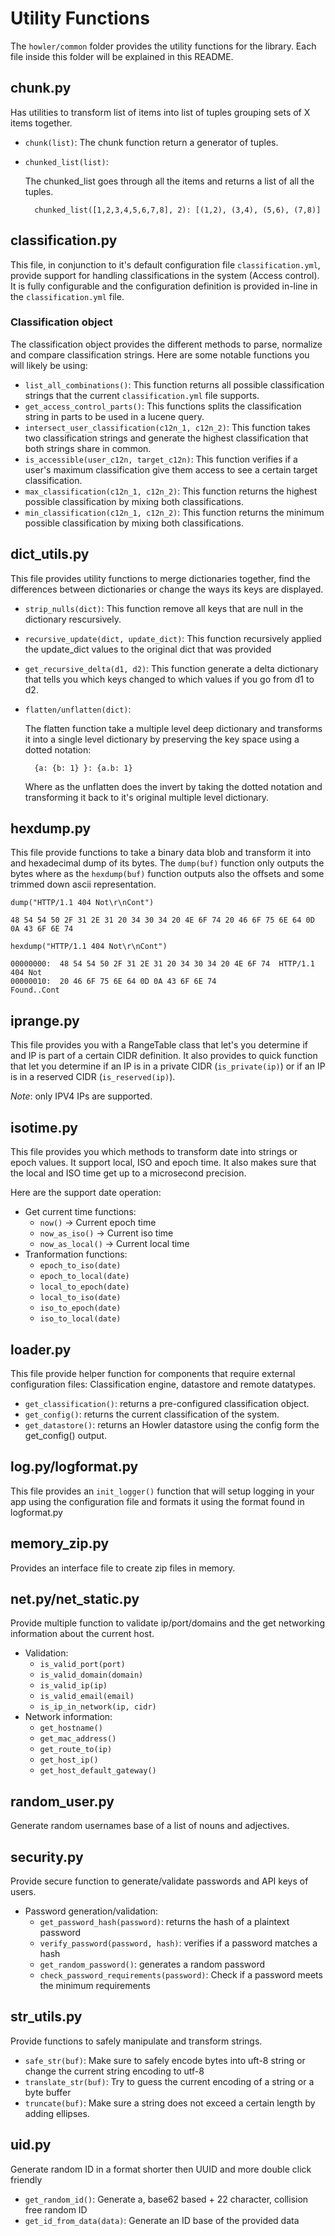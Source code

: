 # Utility Functions

The `howler/common` folder provides the utility functions for the library. Each file inside this folder will be explained in this README.

## chunk.py

Has utilities to transform list of items into list of tuples grouping sets of X items together.

- `chunk(list)`: The chunk function return a generator of tuples.

- `chunked_list(list)`:

    The chunked_list goes through all the items and returns a list of all the tuples.

        chunked_list([1,2,3,4,5,6,7,8], 2): [(1,2), (3,4), (5,6), (7,8)]

## classification.py

This file, in conjunction to it's default configuration file `classification.yml`, provide support for handling classifications in the system (Access control). It is fully configurable and the configuration definition is provided in-line in the `classification.yml` file.

### Classification object

The classification object provides the different methods to parse, normalize and compare classification strings. Here are some notable functions you will likely be using:

- `list_all_combinations()`: This function returns all possible classification strings that the current `classification.yml` file supports.
- `get_access_control_parts()`: This functions splits the classification string in parts to be used in a lucene query.
- `intersect_user_classification(c12n_1, c12n_2)`: This function takes two classification strings and generate the highest classification that both strings share in common.
- `is_accessible(user_c12n, target_c12n)`: This function verifies if a user's maximum classification give them access to see a certain target classification.
- `max_classification(c12n_1, c12n_2)`: This function returns the highest possible classification by mixing both classifications.
- `min_classification(c12n_1, c12n_2)`: This function returns the minimum possible classification by mixing both classifications.

## dict_utils.py

This file provides utility functions to merge dictionaries together, find the differences between dictionaries or change the ways its keys are displayed.

- `strip_nulls(dict)`: This function remove all keys that are null in the dictionary rescursively.
- `recursive_update(dict, update_dict)`: This function recursively applied the update_dict values to the original dict that was provided
- `get_recursive_delta(d1, d2)`: This function generate a delta dictionary that tells you which keys changed to which values if you go from d1 to d2.
- `flatten/unflatten(dict)`:

    The flatten function take a multiple level deep dictionary and transforms it into a single level dictionary by preserving the key space using a dotted notation:

        {a: {b: 1} }: {a.b: 1}

    Where as the unflatten does the invert by taking the dotted notation and transforming it back to it's original multiple level dictionary.

## hexdump.py

This file provide functions to take a binary data blob and transform it into and hexadecimal dump of its bytes. The `dump(buf)` function only outputs the bytes where as the `hexdump(buf)` function outputs also the offsets and some trimmed down ascii representation.

`dump("HTTP/1.1 404 Not\r\nCont")`

    48 54 54 50 2F 31 2E 31 20 34 30 34 20 4E 6F 74 20 46 6F 75 6E 64 0D 0A 43 6F 6E 74

`hexdump("HTTP/1.1 404 Not\r\nCont")`

    00000000:  48 54 54 50 2F 31 2E 31 20 34 30 34 20 4E 6F 74  HTTP/1.1 404 Not
    00000010:  20 46 6F 75 6E 64 0D 0A 43 6F 6E 74              Found..Cont

## iprange.py

This file provides you with a RangeTable class that let's you determine if and IP is part of a certain CIDR definition. It also provides to quick function that let you determine if an IP is in a private CIDR (`is_private(ip)`) or if an IP is in a reserved CIDR (`is_reserved(ip)`).

*Note*: only IPV4 IPs are supported.

## isotime.py

This file provides you which methods to transform date into strings or epoch values. It support local, ISO and epoch time. It also makes sure that the local and ISO time get up to a microsecond precision.

Here are the support date operation:

- Get current time functions:
  - `now()` -> Current epoch time
  - `now_as_iso()` -> Current iso time
  - `now_as_local()` -> Current local time
- Tranformation functions:
  - `epoch_to_iso(date)`
  - `epoch_to_local(date)`
  - `local_to_epoch(date)`
  - `local_to_iso(date)`
  - `iso_to_epoch(date)`
  - `iso_to_local(date)`

## loader.py

This file provide helper function for components that require external configuration files: Classification engine, datastore and remote datatypes.

- `get_classification()`: returns a pre-configured classification object.
- `get_config()`: returns the current classification of the system.
- `get_datastore()`: returns an Howler datastore using the config form the get_config() output.

## log.py/logformat.py

This file provides an `init_logger()` function that will setup logging in your app using the configuration file and formats it using the format found in logformat.py

## memory_zip.py

Provides an interface file to create zip files in memory.

## net.py/net_static.py

Provide multiple function to validate ip/port/domains and the get networking information about the current host.

- Validation:
  - `is_valid_port(port)`
  - `is_valid_domain(domain)`
  - `is_valid_ip(ip)`
  - `is_valid_email(email)`
  - `is_ip_in_network(ip, cidr)`
- Network information:
  - `get_hostname()`
  - `get_mac_address()`
  - `get_route_to(ip)`
  - `get_host_ip()`
  - `get_host_default_gateway()`

## random_user.py

Generate random usernames base of a list of nouns and adjectives.

## security.py

Provide secure function to generate/validate passwords and API keys of users.

- Password generation/validation:
  - `get_password_hash(password)`: returns the hash of a plaintext password
  - `verify_password(password, hash)`: verifies if a password matches a hash
  - `get_random_password()`: generates a random password
  - `check_password_requirements(password)`: Check if a password meets the minimum requirements

## str_utils.py

Provide functions to safely manipulate and transform strings.

- `safe_str(buf)`: Make sure to safely encode bytes into uft-8 string or change the current string encoding to utf-8
- `translate_str(buf)`: Try to guess the current encoding of a string or a byte buffer
- `truncate(buf)`: Make sure a string does not exceed a certain length by adding ellipses.

## uid.py

Generate random ID in a format shorter then UUID and more double click friendly

- `get_random_id()`: Generate a, base62 based + 22 character, collision free random ID
- `get_id_from_data(data)`: Generate an ID base of the provided data
